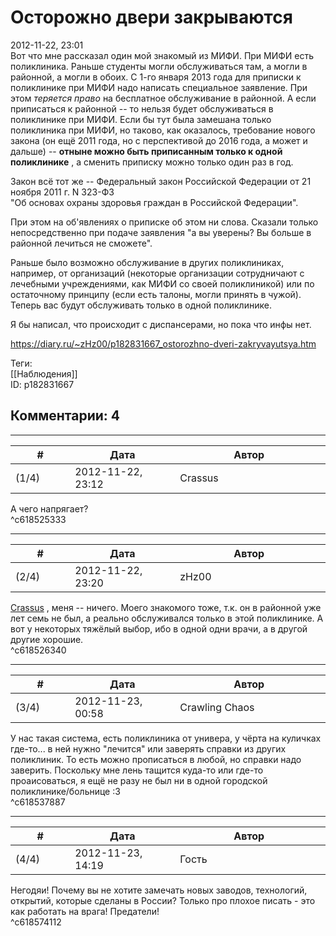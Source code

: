 Осторожно двери закрываются
===========================

  
2012-11-22, 23:01  
 Вот что мне рассказал один мой знакомый из МИФИ. При МИФИ есть поликлиника. Раньше студенты могли обслуживаться там, а могли в районной, а могли в обоих. С 1-го января 2013 года для приписки к поликлинике при МИФИ надо написать специальное заявление. При этом  *теряется право*  на бесплатное обслуживание в районной. А если приписаться к районной -- то нельзя будет обслуживаться в поликлинике при МИФИ. Если бы тут была замешана только поликлиника при МИФИ, но таково, как оказалось, требование нового закона (он ещё 2011 года, но с перспективой до 2016 года, а может и дальше) --  **отныне можно быть приписанным только к одной поликлинике**  , а сменить приписку можно только один раз в год.   
   
 Закон всё тот же -- Федеральный закон Российской Федерации от 21 ноября 2011 г. N 323-ФЗ   
 "Об основах охраны здоровья граждан в Российской Федерации".   
   
 При этом на об'явлениях о приписке об этом ни слова. Сказали только непосредственно при подаче заявления "а вы уверены? Вы больше в районной лечиться не сможете".   
   
 Раньше было возможно обслуживание в других поликлиниках, например, от организаций (некоторые организации сотрудничают с лечебными учреждениями, как МИФИ со своей поликлиникой) или по остаточному принципу (если есть талоны, могли принять в чужой). Теперь вас будут обслуживать только в одной поликлинике.   
   
 Я бы написал, что происходит с диспансерами, но пока что инфы нет.   
  
<https://diary.ru/~zHz00/p182831667_ostorozhno-dveri-zakryvayutsya.htm>  
  
Теги:  
[[Наблюдения]]  
ID: p182831667  


Комментарии: 4
--------------

  


---



|         #         |              Дата              |                     Автор                     |           ID           |
| --- | --- | --- | --- |
| (1/4) | 2012-11-22, 23:12 | Crassus | c618525333 |

  
 А чего напрягает?   
 ^c618525333

---



|         #         |              Дата              |                     Автор                     |           ID           |
| --- | --- | --- | --- |
| (2/4) | 2012-11-22, 23:20 | zHz00 | c618526340 |

  
  [Crassus](http://Crassus.diary.ru "Tibi et igni")  , меня -- ничего. Моего знакомого тоже, т.к. он в районной уже лет семь не был, а реально обслуживался только в этой поликлинике. А вот у некоторых тяжёлый выбор, ибо в одной одни врачи, а в другой другие хорошие.   
 ^c618526340

---



|         #         |              Дата              |                     Автор                     |           ID           |
| --- | --- | --- | --- |
| (3/4) | 2012-11-23, 00:58 | Crawling Chaos | c618537887 |

  
 У нас такая система, есть поликлиника от универа, у чёрта на куличках где-то... в ней нужно "лечится" или заверять справки из других поликлиник. То есть можно прописаться в любой, но справки надо заверить. Поскольку мне лень тащится куда-то или где-то проаисоваться, я ещё не разу не был ни в одной городской поликлинике/больнице :3   
 ^c618537887

---



|         #         |              Дата              |                     Автор                     |           ID           |
| --- | --- | --- | --- |
| (4/4) | 2012-11-23, 14:19 | Гость | c618574112 |

  
 Негодяи! Почему вы не хотите замечать новых заводов, технологий, открытий, которые сделаны в России? Только про плохое писать - это как работать на врага! Предатели!   
 ^c618574112
